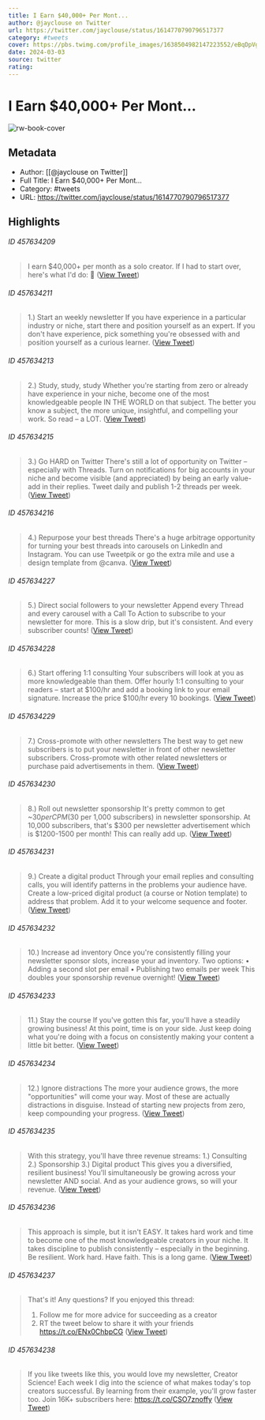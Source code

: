 ```yaml
---
title: I Earn $40,000+ Per Mont...
author: @jayclouse on Twitter
url: https://twitter.com/jayclouse/status/1614770790796517377
category: #tweets
cover: https://pbs.twimg.com/profile_images/1638504982147223552/eBqDpVgy.jpg
date: 2024-03-03
source: twitter
rating:
---
```

# I Earn $40,000+ Per Mont...

![rw-book-cover](https://pbs.twimg.com/profile_images/1638504982147223552/eBqDpVgy.jpg)

## Metadata
- Author: [[@jayclouse on Twitter]]
- Full Title: I Earn $40,000+ Per Mont...
- Category: #tweets
- URL: https://twitter.com/jayclouse/status/1614770790796517377

## Highlights
###### ID 457634209
> I earn $40,000+ per month as a solo creator.
> If I had to start over, here's what I'd do: 🧵 ([View Tweet](https://twitter.com/jayclouse/status/1614770790796517377))
    
###### ID 457634211
> 1.) Start an weekly newsletter
> If you have experience in a particular industry or niche, start there and position yourself as an expert.
> If you don't have experience, pick something you're obsessed with and position yourself as a curious learner. ([View Tweet](https://twitter.com/jayclouse/status/1614770792063025153))
    
###### ID 457634213
> 2.) Study, study, study
> Whether you're starting from zero or already have experience in your niche, become one of the most knowledgeable people IN THE WORLD on that subject.
> The better you know a subject, the more unique, insightful, and compelling your work.
> So read – a LOT. ([View Tweet](https://twitter.com/jayclouse/status/1614770793304526849))
    
###### ID 457634215
> 3.) Go HARD on Twitter
> There's still a lot of opportunity on Twitter – especially with Threads.
> Turn on notifications for big accounts in your niche and become visible (and appreciated) by being an early value-add in their replies.
> Tweet daily and publish 1-2 threads per week. ([View Tweet](https://twitter.com/jayclouse/status/1614770794537652224))
    
###### ID 457634216
> 4.) Repurpose your best threads
> There's a huge arbitrage opportunity for turning your best threads into carousels on LinkedIn and Instagram.
> You can use Tweetpik or go the extra mile and use a design template from @canva. ([View Tweet](https://twitter.com/jayclouse/status/1614770795926138887))
    
###### ID 457634227
> 5.) Direct social followers to your newsletter
> Append every Thread and every carousel with a Call To Action to subscribe to your newsletter for more.
> This is a slow drip, but it's consistent.
> And every subscriber counts! ([View Tweet](https://twitter.com/jayclouse/status/1614770797242884096))
    
###### ID 457634228
> 6.) Start offering 1:1 consulting
> Your subscribers will look at you as more knowledgeable than them.
> Offer hourly 1:1 consulting to your readers – start at $100/hr and add a booking link to your email signature.
> Increase the price $100/hr every 10 bookings. ([View Tweet](https://twitter.com/jayclouse/status/1614770798513750018))
    
###### ID 457634229
> 7.) Cross-promote with other newsletters
> The best way to get new subscribers is to put your newsletter in front of other newsletter subscribers.
> Cross-promote with other related newsletters or purchase paid advertisements in them. ([View Tweet](https://twitter.com/jayclouse/status/1614770799919140866))
    
###### ID 457634230
> 8.) Roll out newsletter sponsorship
> It's pretty common to get ~$30 per CPM ($30 per 1,000 subscribers) in newsletter sponsorship.
> At 10,000 subscribers, that's $300 per newsletter advertisement which is $1200-1500 per month!
> This can really add up. ([View Tweet](https://twitter.com/jayclouse/status/1614770801059799041))
    
###### ID 457634231
> 9.) Create a digital product
> Through your email replies and consulting calls, you will identify patterns in the problems your audience have.
> Create a low-priced digital product (a course or Notion template) to address that problem.
> Add it to your welcome sequence and footer. ([View Tweet](https://twitter.com/jayclouse/status/1614770802389573640))
    
###### ID 457634232
> 10.) Increase ad inventory
> Once you're consistently filling your newsletter sponsor slots, increase your ad inventory. 
> Two options:
> • Adding a second slot per email
> • Publishing two emails per week
> This doubles your sponsorship revenue overnight! ([View Tweet](https://twitter.com/jayclouse/status/1614770803773476867))
    
###### ID 457634233
> 11.) Stay the course
> If you've gotten this far, you'll have a steadily growing business!
> At this point, time is on your side. Just keep doing what you're doing with a focus on consistently making your content a little bit better. ([View Tweet](https://twitter.com/jayclouse/status/1614770805308641281))
    
###### ID 457634234
> 12.) Ignore distractions
> The more your audience grows, the more "opportunities" will come your way.
> Most of these are actually distractions in disguise.
> Instead of starting new projects from zero, keep compounding your progress. ([View Tweet](https://twitter.com/jayclouse/status/1614770806575321089))
    
###### ID 457634235
> With this strategy, you'll have three revenue streams:
> 1.) Consulting
> 2.) Sponsorship
> 3.) Digital product
> This gives you a diversified, resilient business!
> You'll simultaneously be growing across your newsletter AND social.
> And as your audience grows, so will your revenue. ([View Tweet](https://twitter.com/jayclouse/status/1614770807871344640))
    
###### ID 457634236
> This approach is simple, but it isn't EASY.
> It takes hard work and time to become one of the most knowledgeable creators in your niche.
> It takes discipline to publish consistently – especially in the beginning.
> Be resilient. Work hard. Have faith.
> This is a long game. ([View Tweet](https://twitter.com/jayclouse/status/1614770809335328769))
    
###### ID 457634237
> That's it! Any questions?
> If you enjoyed this thread:
> 1. Follow me for more advice for succeeding as a creator
> 2. RT the tweet below to share it with your friends
> https://t.co/ENx0ChbpCG ([View Tweet](https://twitter.com/jayclouse/status/1614770945549389824))
    
###### ID 457634238
> If you like tweets like this, you would love my newsletter, Creator Science!
> Each week I dig into the science of what makes today's top creators successful. By learning from their example, you'll grow faster too.
> Join 16K+ subscribers here:
> https://t.co/CSO7znoffy ([View Tweet](https://twitter.com/jayclouse/status/1614793479259066370))
    
